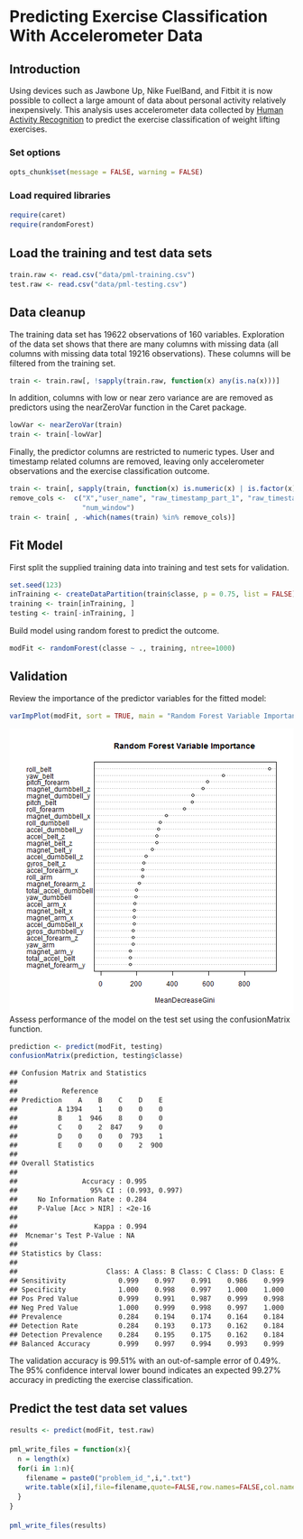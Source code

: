 # Predicting Exercise Classification With Accelerometer Data
## Introduction
Using devices such as Jawbone Up, Nike FuelBand, and Fitbit it is now possible to collect a large amount of data about personal activity relatively inexpensively. This analysis uses accelerometer data collected by [Human Activity Recognition](http://groupware.les.inf.puc-rio.br/har) to predict the exercise classification of weight lifting exercises.
### Set options

```r
opts_chunk$set(message = FALSE, warning = FALSE)
```
### Load required libraries

```r
require(caret)
require(randomForest)
```
## Load the training and test data sets

```r
train.raw <- read.csv("data/pml-training.csv")
test.raw <- read.csv("data/pml-testing.csv")
```
## Data cleanup
The training data set has 19622 observations of 160 variables. Exploration of the data set shows that there are many columns with missing data (all columns with missing data total 19216 observations). These columns will be filtered from the training set. 

```r
train <- train.raw[, !sapply(train.raw, function(x) any(is.na(x)))]
```
In addition, columns with low or near zero variance are are removed as predictors using the nearZeroVar function in the Caret package.

```r
lowVar <- nearZeroVar(train)
train <- train[-lowVar]
```
Finally, the predictor columns are restricted to numeric types. User and timestamp related columns are removed, leaving only accelerometer observations and the exercise classification outcome. 

```r
train <- train[, sapply(train, function(x) is.numeric(x) | is.factor(x))]
remove_cols <-  c("X","user_name", "raw_timestamp_part_1", "raw_timestamp_part_2", "cvtd_timestamp",
                  "num_window")
train <- train[ , -which(names(train) %in% remove_cols)]
```
## Fit Model
First split the supplied training data into training and test sets for validation.

```r
set.seed(123)
inTraining <- createDataPartition(train$classe, p = 0.75, list = FALSE)
training <- train[inTraining, ]
testing <- train[-inTraining, ]
```
Build model using random forest to predict the outcome.

```r
modFit <- randomForest(classe ~ ., training, ntree=1000)
```
## Validation
Review the importance of the predictor variables for the fitted model:

```r
varImpPlot(modFit, sort = TRUE, main = "Random Forest Variable Importance")
```

![plot of chunk unnamed-chunk-8](figure/unnamed-chunk-8.png) 
Assess performance of the model on the test set using the confusionMatrix function.

```r
prediction <- predict(modFit, testing)
confusionMatrix(prediction, testing$classe)
```

```
## Confusion Matrix and Statistics
## 
##           Reference
## Prediction    A    B    C    D    E
##          A 1394    1    0    0    0
##          B    1  946    8    0    0
##          C    0    2  847    9    0
##          D    0    0    0  793    1
##          E    0    0    0    2  900
## 
## Overall Statistics
##                                         
##                Accuracy : 0.995         
##                  95% CI : (0.993, 0.997)
##     No Information Rate : 0.284         
##     P-Value [Acc > NIR] : <2e-16        
##                                         
##                   Kappa : 0.994         
##  Mcnemar's Test P-Value : NA            
## 
## Statistics by Class:
## 
##                      Class: A Class: B Class: C Class: D Class: E
## Sensitivity             0.999    0.997    0.991    0.986    0.999
## Specificity             1.000    0.998    0.997    1.000    1.000
## Pos Pred Value          0.999    0.991    0.987    0.999    0.998
## Neg Pred Value          1.000    0.999    0.998    0.997    1.000
## Prevalence              0.284    0.194    0.174    0.164    0.184
## Detection Rate          0.284    0.193    0.173    0.162    0.184
## Detection Prevalence    0.284    0.195    0.175    0.162    0.184
## Balanced Accuracy       0.999    0.997    0.994    0.993    0.999
```
The validation accuracy is 99.51% with an out-of-sample error of 0.49%. The 95% confidence interval lower bound indicates an expected 99.27% accuracy in predicting the exercise classification. 

## Predict the test data set values

```r
results <- predict(modFit, test.raw)

pml_write_files = function(x){
  n = length(x)
  for(i in 1:n){
    filename = paste0("problem_id_",i,".txt")
    write.table(x[i],file=filename,quote=FALSE,row.names=FALSE,col.names=FALSE)
  }
}

pml_write_files(results)
```
